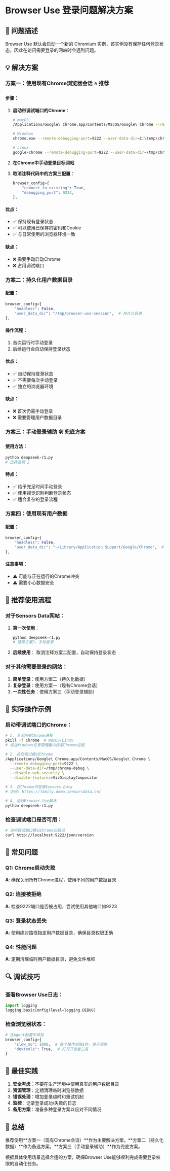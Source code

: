 # Browser Use 登录问题解决方案

## 🔐 问题描述

Browser Use 默认会启动一个新的 Chromium 实例，该实例没有保存任何登录状态，因此在访问需要登录的网站时会遇到问题。

## 💡 解决方案

### 方案一：使用现有Chrome浏览器会话 ⭐️ 推荐

#### 步骤：

1. **启动带调试端口的Chrome**：
   ```bash
   # macOS
   /Applications/Google\ Chrome.app/Contents/MacOS/Google\ Chrome --remote-debugging-port=9222 --user-data-dir=/tmp/chrome-debug
   
   # Windows
   chrome.exe --remote-debugging-port=9222 --user-data-dir=C:\temp\chrome-debug
   
   # Linux
   google-chrome --remote-debugging-port=9222 --user-data-dir=/tmp/chrome-debug
   ```

2. **在Chrome中手动登录目标网站**

3. **取消注释代码中的方案三配置**：
   ```python
   browser_config={
       "connect_to_existing": True,
       "debugging_port": 9222,
   },
   ```

#### 优点：
- ✅ 保持现有登录状态
- ✅ 可以使用已保存的密码和Cookie
- ✅ 与日常使用的浏览器环境一致

#### 缺点：
- ❌ 需要手动启动Chrome
- ❌ 占用调试端口

### 方案二：持久化用户数据目录

#### 配置：
```python
browser_config={
    "headless": False,
    "user_data_dir": "/tmp/browser-use-session",  # 持久化目录
},
```

#### 操作流程：
1. 首次运行时手动登录
2. 后续运行会自动保持登录状态

#### 优点：
- ✅ 自动保持登录状态
- ✅ 不需要每次手动登录
- ✅ 独立的浏览器环境

#### 缺点：
- ❌ 首次仍需手动登录
- ❌ 需要管理用户数据目录

### 方案三：手动登录辅助 🛠️ 兜底方案

#### 使用方法：
```bash
python deepseek-r1.py
# 选择选项 2
```

#### 特点：
- ✅ 给予充足时间手动登录
- ✅ 使用视觉识别判断登录状态
- ✅ 适合复杂的登录流程

### 方案四：使用现有用户数据

#### 配置：
```python
browser_config={
    "headless": False,
    "user_data_dir": "~/Library/Application Support/Google/Chrome",  # 使用现有Chrome数据
},
```

#### 注意事项：
- ⚠️ 可能与正在运行的Chrome冲突
- ⚠️ 需要小心数据安全

## 🎯 推荐使用流程

### 对于Sensors Data网站：

1. **第一次使用**：
   ```bash
   python deepseek-r1.py
   # 选择方案2，手动登录
   ```

2. **后续使用**：
   取消注释方案二配置，自动保持登录状态

### 对于其他需要登录的网站：

1. **简单登录**：使用方案二（持久化数据）
2. **复杂登录**：使用方案一（现有Chrome会话）
3. **一次性任务**：使用方案三（手动登录辅助）

## 🔧 实际操作示例

### 启动带调试端口的Chrome：

```bash
# 1. 关闭所有Chrome进程
pkill -f Chrome  # macOS/Linux
# 或在Windows任务管理器中结束Chrome进程

# 2. 启动调试模式Chrome
/Applications/Google\ Chrome.app/Contents/MacOS/Google\ Chrome \
  --remote-debugging-port=9222 \
  --user-data-dir=/tmp/chrome-debug \
  --disable-web-security \
  --disable-features=VizDisplayCompositor

# 3. 在Chrome中登录Sensors Data
# 访问: https://family.demo.sensorsdata.cn/

# 4. 运行Browser Use脚本
python deepseek-r1.py
```

### 检查调试端口是否可用：

```bash
# 访问调试端口确认Chrome已启动
curl http://localhost:9222/json/version
```

## 🚨 常见问题

### Q1: Chrome启动失败
**A**: 确保关闭所有Chrome进程，使用不同的用户数据目录

### Q2: 连接被拒绝
**A**: 检查9222端口是否被占用，尝试使用其他端口如9223

### Q3: 登录状态丢失
**A**: 使用绝对路径指定用户数据目录，确保目录权限正确

### Q4: 性能问题
**A**: 定期清理临时用户数据目录，避免文件堆积

## 🔍 调试技巧

### 查看Browser Use日志：
```python
import logging
logging.basicConfig(level=logging.DEBUG)
```

### 检查浏览器状态：
```python
# 在Agent配置中添加
browser_config={
    "slow_mo": 1000,  # 每个操作间隔1秒，便于观察
    "devtools": True,  # 打开开发者工具
}
```

## 📝 最佳实践

1. **安全考虑**：不要在生产环境中使用真实的用户数据目录
2. **资源管理**：定期清理临时浏览器数据
3. **错误处理**：增加登录超时和重试机制
4. **监控**：记录登录成功/失败的日志
5. **备用方案**：准备多种登录方案以应对不同情况

## 🎉 总结

推荐使用**方案一（现有Chrome会话）**作为主要解决方案，**方案二（持久化数据）**作为备选方案，**方案三（手动登录辅助）**作为兜底方案。

根据具体使用场景选择合适的方案，确保Browser Use能够顺利完成需要登录权限的自动化任务。 